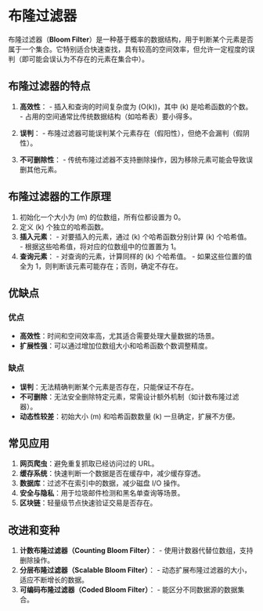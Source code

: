 # 布隆过滤器

布隆过滤器（**Bloom Filter**）是一种基于概率的数据结构，用于判断某个元素是否属于一个集合。它特别适合快速查找，具有较高的空间效率，但允许一定程度的误判（即可能会误认为不存在的元素在集合中）。  

## **布隆过滤器的特点**  

1. **高效性**：
       - 插入和查询的时间复杂度为 \(O(k)\)，其中 \(k\) 是哈希函数的个数。
       - 占用的空间通常比传统数据结构（如哈希表）要小得多。

2. **误判**：
       - 布隆过滤器可能误判某个元素存在（假阳性），但绝不会漏判（假阴性）。

3. **不可删除性**：
       - 传统布隆过滤器不支持删除操作，因为移除元素可能会导致误删其他元素。

## **布隆过滤器的工作原理**  

1. 初始化一个大小为 \(m\) 的位数组，所有位都设置为 0。
2. 定义 \(k\) 个独立的哈希函数。
3. **插入元素**：
       - 对要插入的元素，通过 \(k\) 个哈希函数分别计算 \(k\) 个哈希值。
       - 根据这些哈希值，将对应的位数组中的位置置为 1。
4. **查询元素**：
       - 对查询的元素，计算同样的 \(k\) 个哈希值。
       - 如果这些位置的值全为 1，则判断该元素可能存在；否则，确定不存在。

## **优缺点**  

### **优点**

- **高效性**：时间和空间效率高，尤其适合需要处理大量数据的场景。
- **扩展性强**：可以通过增加位数组大小和哈希函数个数调整精度。

### **缺点**

- **误判**：无法精确判断某个元素是否存在，只能保证不存在。
- **不可删除**：无法安全删除特定元素，常需设计额外机制（如计数布隆过滤器）。
- **动态性较差**：初始大小 \(m\) 和哈希函数数量 \(k\) 一旦确定，扩展不方便。

## **常见应用**  

1. **网页爬虫**：避免重复抓取已经访问过的 URL。
2. **缓存系统**：快速判断一个数据是否在缓存中，减少缓存穿透。
3. **数据库**：过滤不在索引中的数据，减少磁盘 I/O 操作。
4. **安全与隐私**：用于垃圾邮件检测和黑名单查询等场景。
5. **区块链**：轻量级节点快速验证交易是否存在。

## **改进和变种**  

1. **计数布隆过滤器（Counting Bloom Filter）**：
       - 使用计数器代替位数组，支持删除操作。
2. **分层布隆过滤器（Scalable Bloom Filter）**：
       - 动态扩展布隆过滤器的大小，适应不断增长的数据。
3. **可编码布隆过滤器（Coded Bloom Filter）**：
       - 能区分不同数据源的数据集合。
